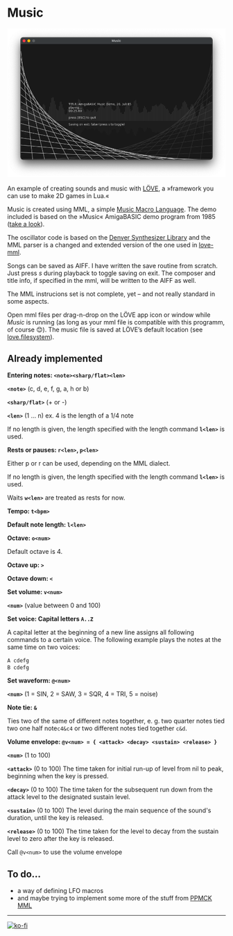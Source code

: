 # Music

![Screenshot](https://raw.githubusercontent.com/marc2o/Music/main/assets/screenshot.png)

An example of creating sounds and music with [LÖVE](https://love2d.org/), a »framework you can use to make 2D games in Lua.«

Music is created using MML, a simple [Music Macro Language](https://en.wikipedia.org/wiki/Music_Macro_Language). The demo included is based on the »Music« AmigaBASIC demo program from 1985 ([take a look](https://www.youtube.com/watch?v=522uWGQV134)).

The oscillator code is based on the [Denver Synthesizer Library](https://love2d.org/forums/viewtopic.php?t=79499) and the MML parser is a changed and extended version of the one used in [love-mml](https://github.com/GoonHouse/love-mml).

Songs can be saved as AIFF. I have written the save routine from scratch. Just press *s* during playback to toggle saving on exit. The composer and title info, if specified in the mml, will be written to the AIFF as well.

The MML instrucions set is not complete, yet – and not really standard in some aspects.

Open mml files per drag-n-drop on the LÖVE app icon or window while _Music_ is running (as long as your mml file is compatible with this programm, of course 😊). The music file is saved at LÖVE’s default location (see [love.filesystem](https://love2d.org/wiki/love.filesystem)).

## Already implemented

**Entering notes: `<note><sharp/flat><len>`**

**`<note>`** (c, d, e, f, g, a, h or b)

**`<sharp/flat>`** (+ or -)

**`<len>`** (1 … n) ex. 4 is the length of a 1/4 note

If no length is given, the length specified with the length command **`l<len>`** is used.

**Rests or pauses: `r<len>`, `p<len>`**

Either p or r can be used, depending on the MML dialect.

If no length is given, the length specified with the length command **`l<len>`** is used.

Waits **`w<len>`** are treated as rests for now.

**Tempo: `t<bpm>`**

**Default note length: `l<len>`**

**Octave: `o<num>`**

Default octave is 4.

**Octave up: `>`**

**Octave down: `<`**

**Set volume: `v<num>`**

**`<num>`** (value between 0 and 100)

**Set voice: Capital letters `A..Z`**

A capital letter at the beginning of a new line assigns all following commands to a certain voice. The following example plays the notes at the same time on two voices:

```mml
A cdefg
B cdefg
```

**Set waveform: `@<num>`**

**`<num>`** (1 = SIN, 2 = SAW, 3 = SQR, 4 = TRI, 5 = noise)

**Note tie: `&`**

Ties two of the same of different notes together, e. g. two quarter notes tied two one half note`c4&c4` or two different notes tied together `c&d`.

**Volume envelope: `@v<num> = { <attack> <decay> <sustain> <release> }`**

**`<num>`** (1 to 100)

**`<attack>`** (0 to 100) The time taken for initial run-up of level from nil to peak, beginning when the key is pressed.

**`<decay>`** (0 to 100) The time taken for the subsequent run down from the attack level to the designated sustain level.

**`<sustain>`** (0 to 100) The level during the main sequence of the sound's duration, until the key is released.

**`<release>`** (0 to 100) The time taken for the level to decay from the sustain level to zero after the key is released.

Call `@v<num>` to use the volume envelope


## To do…

* a way of defining LFO macros
* and maybe trying to implement some more of the stuff from [PPMCK MML](https://shauninman.com/assets/downloads/ppmck_guide.html)

---

[![ko-fi](https://ko-fi.com/img/githubbutton_sm.svg)](https://ko-fi.com/P5P04PMZP)